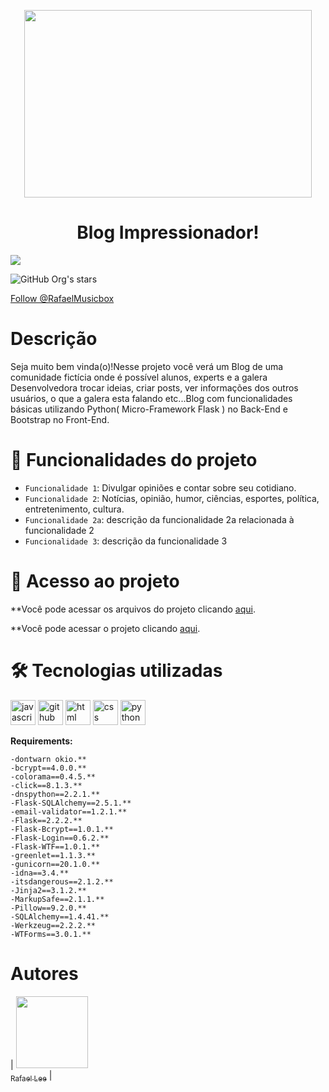 
<p align="center">
  <img width="460" height="300" src="https://github.com/Rafael-Lee1/blog-python_flask/blob/2e97ac7e4b2fb1ed76c4a0cebda1a2e8af9ef9f0/WELCOME.gif">
</p>

<h1 align="center"> Blog Impressionador! </h1>

<img src="http://img.shields.io/static/v1?label=STATUS&message=EM%20DESENVOLVIMENTO&color=GREEN&style=for-the-badge"/>

![GitHub Org's stars](https://img.shields.io/gitlab/contributors/Rafael-Lee1)

<a id="follow-us" href="https://twitter.com/RafaelMusicbox" class="tw-btn" rel="me nofollow">Follow @RafaelMusicbox</a>

# Descrição

 Seja muito bem vinda(o)!Nesse projeto você verá um Blog de uma comunidade fictícia onde é possível alunos, experts e a galera Desenvolvedora trocar ideias, criar posts, ver informações dos outros usuários, o que a galera esta falando etc...Blog com funcionalidades básicas utilizando Python( Micro-Framework Flask ) no Back-End e Bootstrap no Front-End.

# :hammer: Funcionalidades do projeto

- `Funcionalidade 1`: Divulgar opiniões e contar sobre seu cotidiano.
- `Funcionalidade 2`: Notícias, opinião, humor, ciências, esportes, política, entretenimento, cultura.
- `Funcionalidade 2a`: descrição da funcionalidade 2a relacionada à funcionalidade 2
- `Funcionalidade 3`: descrição da funcionalidade 3

# 📁 Acesso ao projeto

**Você pode acessar os arquivos do projeto clicando <a href="https://github.com/Rafael-Lee1/blog-python_flask/">aqui</a>.</p>
**Você pode acessar o projeto clicando <a href="https://blogimpressionador.herokuapp.com/">aqui</a>.</p>

# 🛠️ Tecnologias utilizadas

<a target="_blank" rel="noopener noreferrer nofollow" href="https://img2.gratispng.com/20180809/hvf/kisspng-flask-by-example-web-framework-python-bottle-sebastian-estenssoro-5b6c0aa33b3b57.9170119715338072672426.jpg"><img src="https://img2.gratispng.com/20180809/hvf/kisspng-flask-by-example-web-framework-python-bottle-sebastian-estenssoro-5b6c0aa33b3b57.9170119715338072672426.jpg" alt="javascript" width="40" height="40" data-canonical-src="https://cdn.icon-icons.com/icons2/2108/PNG/512/javascript_icon_130900.png" style="max-width: 100%;"></a>
<a target="_blank" rel="noopener noreferrer nofollow" href="https://camo.githubusercontent.com/0b375b572036ad83c2db159ee6a5f0199511125c43553bc4808a033d36c793b8/68747470733a2f2f63646e2e69636f6e2d69636f6e732e636f6d2f69636f6e73322f3933362f504e472f3531322f6769746875622d6c6f676f5f69636f6e2d69636f6e732e636f6d5f37333534362e706e67"><img src="https://camo.githubusercontent.com/0b375b572036ad83c2db159ee6a5f0199511125c43553bc4808a033d36c793b8/68747470733a2f2f63646e2e69636f6e2d69636f6e732e636f6d2f69636f6e73322f3933362f504e472f3531322f6769746875622d6c6f676f5f69636f6e2d69636f6e732e636f6d5f37333534362e706e67" alt="github" width="40" height="40" data-canonical-src="https://cdn.icon-icons.com/icons2/936/PNG/512/github-logo_icon-icons.com_73546.png" style="max-width: 100%;"></a>
<a target="_blank" rel="noopener noreferrer nofollow" href="https://camo.githubusercontent.com/feab30539b67d1e24d74a18252817c0577bb8b5141618fe3f872f2078479707e/68747470733a2f2f63646e2e69636f6e2d69636f6e732e636f6d2f69636f6e73322f323431352f504e472f3531322f68746d6c5f6f726967696e616c5f776f72646d61726b5f6c6f676f5f69636f6e5f3134363437382e706e67"><img src="https://camo.githubusercontent.com/feab30539b67d1e24d74a18252817c0577bb8b5141618fe3f872f2078479707e/68747470733a2f2f63646e2e69636f6e2d69636f6e732e636f6d2f69636f6e73322f323431352f504e472f3531322f68746d6c5f6f726967696e616c5f776f72646d61726b5f6c6f676f5f69636f6e5f3134363437382e706e67" alt="html" width="40" height="40" data-canonical-src="https://cdn.icon-icons.com/icons2/2415/PNG/512/html_original_wordmark_logo_icon_146478.png" style="max-width: 100%;"></a>
<a target="_blank" rel="noopener noreferrer nofollow" href="https://cdn-icons-png.flaticon.com/512/5968/5968672.png"><img src="https://cdn-icons-png.flaticon.com/512/5968/5968672.png" alt="css" width="40" height="40" data-canonical-src="https://cdn-icons-png.flaticon.com/512/5968/5968672.png" style="max-width: 100%;"></a>
<a target="_blank" rel="noopener noreferrer nofollow" href="https://camo.githubusercontent.com/f06aea2585a5ebb7c97ff88c1e3ec42fe92502fbd897abe4bf2e56eb7039e1aa/68747470733a2f2f63646e2e69636f6e2d69636f6e732e636f6d2f69636f6e73322f3131322f504e472f3531322f707974686f6e5f31383839342e706e67"><img src="https://camo.githubusercontent.com/f06aea2585a5ebb7c97ff88c1e3ec42fe92502fbd897abe4bf2e56eb7039e1aa/68747470733a2f2f63646e2e69636f6e2d69636f6e732e636f6d2f69636f6e73322f3131322f504e472f3531322f707974686f6e5f31383839342e706e67" alt="python" width="40" height="40" data-canonical-src="https://cdn.icon-icons.com/icons2/112/PNG/512/python_18894.png" style="max-width: 100%;"></a></p>

<b>Requirements:</b>

<pre class="notranslate"><code>-dontwarn okio.**
-bcrypt==4.0.0.**
-colorama==0.4.5.**
-click==8.1.3.**
-dnspython==2.2.1.**
-Flask-SQLAlchemy==2.5.1.**
-email-validator==1.2.1.**
-Flask==2.2.2.**
-Flask-Bcrypt==1.0.1.**
-Flask-Login==0.6.2.**
-Flask-WTF==1.0.1.**
-greenlet==1.1.3.**
-gunicorn==20.1.0.**
-idna==3.4.**
-itsdangerous==2.1.2.**
-Jinja2==3.1.2.**
-MarkupSafe==2.1.1.**
-Pillow==9.2.0.**
-SQLAlchemy==1.4.41.**
-Werkzeug==2.2.2.**
-WTForms==3.0.1.**
</code></pre>


# Autores

| [<img src="https://avatars.githubusercontent.com/u/115593138?s=400&u=c345c56a9a6c0718f52a868dc3f39fd8bdbc944d&v=4" width=115><br><sub>Rafael Lee</sub>](https://github.com/Rafael-Lee1) |

